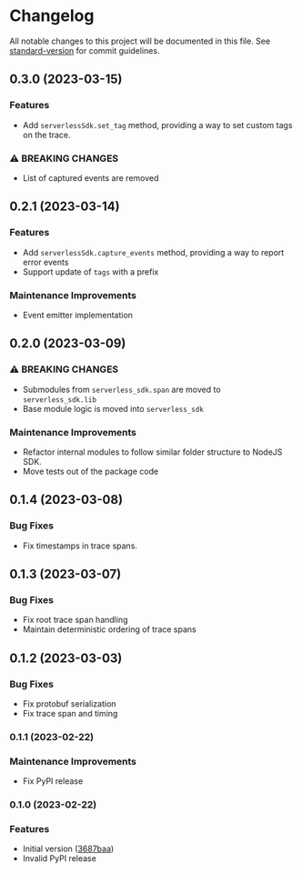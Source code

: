 # Changelog

All notable changes to this project will be documented in this file. See [standard-version](https://github.com/conventional-changelog/standard-version) for commit guidelines.

## 0.3.0 (2023-03-15)

### Features

- Add `serverlessSdk.set_tag` method, providing a way to set custom tags on the trace.

### ⚠ BREAKING CHANGES

- List of captured events are removed

## 0.2.1 (2023-03-14)

### Features

- Add `serverlessSdk.capture_events` method, providing a way to report error events
- Support update of `tags` with a prefix

### Maintenance Improvements

- Event emitter implementation

## 0.2.0 (2023-03-09)

### ⚠ BREAKING CHANGES

- Submodules from `serverless_sdk.span` are moved to `serverless_sdk.lib`
- Base module logic is moved into `serverless_sdk`

### Maintenance Improvements

- Refactor internal modules to follow similar folder structure to NodeJS SDK.
- Move tests out of the package code

## 0.1.4 (2023-03-08)

### Bug Fixes

- Fix timestamps in trace spans.

## 0.1.3 (2023-03-07)

### Bug Fixes

- Fix root trace span handling
- Maintain deterministic ordering of trace spans

## 0.1.2 (2023-03-03)

### Bug Fixes

- Fix protobuf serialization
- Fix trace span and timing

### 0.1.1 (2023-02-22)

### Maintenance Improvements

- Fix PyPI release

### 0.1.0 (2023-02-22)

### Features

- Initial version ([3687baa](https://github.com/serverless/console/commit/3687baac1f5c2f48518eebb0a400801d8f4ec54a))
- Invalid PyPI release
